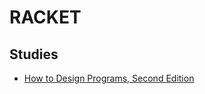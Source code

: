 # RACKET

## Studies

- [How to Design Programs, Second Edition](https://htdp.org/ 'How to Design Programs, Second Edition')
